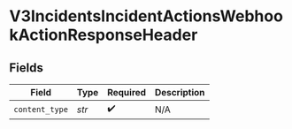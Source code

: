 # V3IncidentsIncidentActionsWebhookActionResponseHeader


## Fields

| Field              | Type               | Required           | Description        |
| ------------------ | ------------------ | ------------------ | ------------------ |
| `content_type`     | *str*              | :heavy_check_mark: | N/A                |